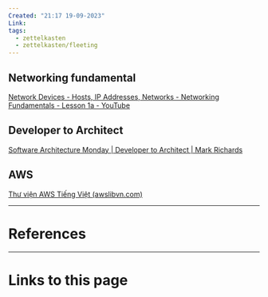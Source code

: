 ```yaml
---
Created: "21:17 19-09-2023"
Link: 
tags:
  - zettelkasten
  - zettelkasten/fleeting
---
```


## Networking fundamental
[Network Devices - Hosts, IP Addresses, Networks - Networking Fundamentals - Lesson 1a - YouTube](https://www.youtube.com/watch?v=bj-Yfakjllc&list=PLIFyRwBY_4bRLmKfP1KnZA6rZbRHtxmXi)
## Developer to Architect
[Software Architecture Monday | Developer to Architect | Mark Richards](https://www.developertoarchitect.com/lessons/)
## AWS
[Thư viện AWS Tiếng Việt (awslibvn.com)](https://www.awslibvn.com/)



--- 
# References



--- 
# Links to this page


